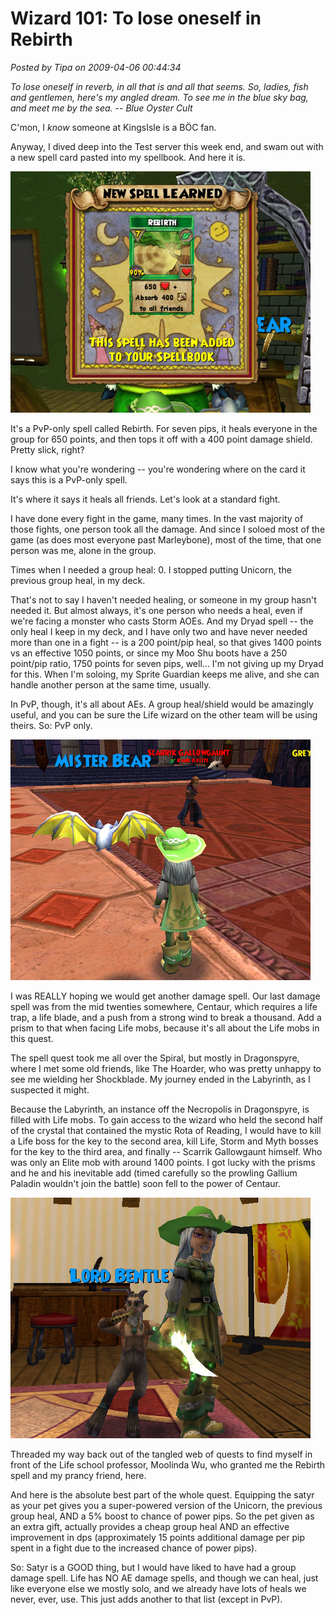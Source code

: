 # Wizard 101: To lose oneself in Rebirth

*Posted by Tipa on 2009-04-06 00:44:34*

*To lose oneself in reverb, in all that is and all that seems. So, ladies, fish and gentlemen, here's my angled dream. To see me in the blue sky bag, and meet me by the sea.* -- *Blue Oyster Cult*

C'mon, I *know* someone at KingsIsle is a BÖC fan.

Anyway, I dived deep into the Test server this week end, and swam out with a new spell card pasted into my spellbook. And here it is.

![wizardgraphicalclient-2009-04-04-11-16-52-69](../../../uploads/2009/04/wizardgraphicalclient-2009-04-04-11-16-52-69.jpg "wizardgraphicalclient-2009-04-04-11-16-52-69")

It's a PvP-only spell called Rebirth. For seven pips, it heals everyone in the group for 650 points, and then tops it off with a 400 point damage shield. Pretty slick, right?

I know what you're wondering -- you're wondering where on the card it says this is a PvP-only spell.

It's where it says it heals all friends. Let's look at a standard fight.

I have done every fight in the game, many times. In the vast majority of those fights, one person took all the damage. And since I soloed most of the game (as does most everyone past Marleybone), most of the time, that one person was me, alone in the group.

Times when I needed a group heal: 0. I stopped putting Unicorn, the previous group heal, in my deck.

That's not to say I haven't needed healing, or someone in my group hasn't needed it. But almost always, it's one person who needs a heal, even if we're facing a monster who casts Storm AOEs. And my Dryad spell -- the only heal I keep in my deck, and I have only two and have never needed more than one in a fight -- is a 200 point/pip heal, so that gives 1400 points vs an effective 1050 points, or since my Moo Shu boots have a 250 point/pip ratio, 1750 points for seven pips, well... I'm not giving up my Dryad for this. When I'm soloing, my Sprite Guardian keeps me alive, and she can handle another person at the same time, usually.

In PvP, though, it's all about AEs. A group heal/shield would be amazingly useful, and you can be sure the Life wizard on the other team will be using theirs. So: PvP only.

![wizardgraphicalclient-2009-04-04-10-57-42-24](../../../uploads/2009/04/wizardgraphicalclient-2009-04-04-10-57-42-24.jpg "wizardgraphicalclient-2009-04-04-10-57-42-24")

I was REALLY hoping we would get another damage spell. Our last damage spell was from the mid twenties somewhere, Centaur, which requires a life trap, a life blade, and a push from a strong wind to break a thousand. Add a prism to that when facing Life mobs, because it's all about the Life mobs in this quest.

The spell quest took me all over the Spiral, but mostly in Dragonspyre, where I met some old friends, like The Hoarder, who was pretty unhappy to see me wielding her Shockblade. My journey ended in the Labyrinth, as I suspected it might.

Because the Labyrinth, an instance off the Necropolis in Dragonspyre, is filled with Life mobs. To gain access to the wizard who held the second half of the crystal that contained the mystic Rota of Reading, I would have to kill a Life boss for the key to the second area, kill Life, Storm and Myth bosses for the key to the third area, and finally -- Scarrik Gallowgaunt himself. Who was only an Elite mob with around 1400 points. I got lucky with the prisms and he and his inevitable add (timed carefully so the prowling Gallium Paladin wouldn't join the battle) soon fell to the power of Centaur.

![wizardgraphicalclient-2009-04-04-11-19-28-41](../../../uploads/2009/04/wizardgraphicalclient-2009-04-04-11-19-28-41.jpg "wizardgraphicalclient-2009-04-04-11-19-28-41")

Threaded my way back out of the tangled web of quests to find myself in front of the Life school professor, Moolinda Wu, who granted me the Rebirth spell and my prancy friend, here.

And here is the absolute best part of the whole quest. Equipping the satyr as your pet gives you a super-powered version of the Unicorn, the previous group heal, AND a 5% boost to chance of power pips. So the pet given as an extra gift, actually provides a cheap group heal AND an effective improvement in dps (approximately 15 points additional damage per pip spent in a fight due to the increased chance of power pips).

So: Satyr is a GOOD thing, but I would have liked to have had a group damage spell. Life has NO AE damage spells, and though we can heal, just like everyone else we mostly solo, and we already have lots of heals we never, ever, use. This just adds another to that list (except in PvP).

